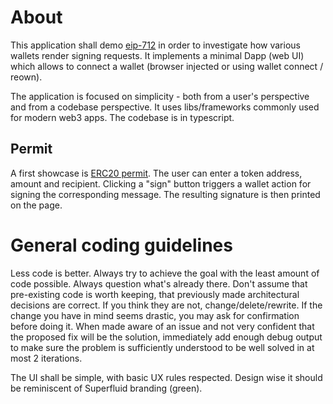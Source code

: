 # About

This application shall demo [eip-712](https://eips.ethereum.org/EIPS/eip-712) in order to investigate how various wallets render signing requests.
It implements a minimal Dapp (web UI) which allows to connect a wallet (browser injected or using wallet connect / reown).

The application is focused on simplicity - both from a user's perspective and from a codebase perspective.
It uses libs/frameworks commonly used for modern web3 apps.
The codebase is in typescript.

## Permit

A first showcase is [ERC20 permit](https://eips.ethereum.org/EIPS/eip-2612).
The user can enter a token address, amount and recipient. Clicking a "sign" button triggers a wallet action for signing the corresponding message.
The resulting signature is then printed on the page.

# General coding guidelines

Less code is better. Always try to achieve the goal with the least amount of code possible.
Always question what's already there. Don't assume that pre-existing code is worth keeping, that previously made architectural decisions are correct. If you think they are not, change/delete/rewrite. If the change you have in mind seems drastic, you may ask for confirmation before doing it.
When made aware of an issue and not very confident that the proposed fix will be the solution, immediately add enough debug output to make sure the problem is sufficiently understood to be well solved in at most 2 iterations.

The UI shall be simple, with basic UX rules respected.
Design wise it should be reminiscent of Superfluid branding (green).